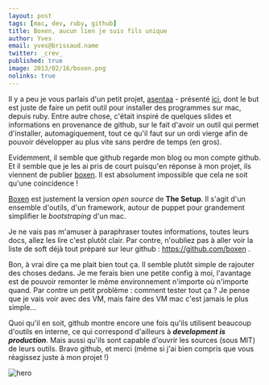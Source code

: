 ```yaml
---
layout: post
tags: [mac, dev, ruby, github]
title: Boxen, aucun lien je suis fils unique
author: Yves
email: yves@brissaud.name
twitter: _crev_
published: true
image: 2013/02/16/boxen.png
nolinks: true
---
```


Il y a peu je vous parlais d'un petit projet, [asentaa][] - présenté [ici][post], dont le but est juste de faire un petit outil pour installer des programmes sur mac, depuis ruby. Entre autre chose, c'était inspiré de quelques slides et informations en provenance de github, sur le fait d'avoir un outil qui permet d'installer, automagiquement, tout ce qu'il faut sur un ordi vierge afin de pouvoir développer au plus vite sans perdre de temps (en gros).

Evidemment, il semble que github regarde mon blog ou mon compte github. Et il semble que je les ai pris de court puisqu'en réponse à mon projet, ils viennent de publier [boxen][]. Il est absolument impossible que cela ne soit qu'une coincidence !

[Boxen][boxen] est justement la version _open source_ de **The Setup**. Il s'agit d'un ensemble d'outils, d'un framework, autour de puppet pour grandement simplifier le _bootstraping_ d'un mac.

Je ne vais pas m'amuser à paraphraser toutes informations, toutes leurs docs, allez les lire c'est plutôt clair. Par contre, n'oubliez pas à aller voir la liste de soft déjà tout préparé sur leur github : https://github.com/boxen .

Bon, à vrai dire ça me plait bien tout ça. Il semble plutôt simple de rajouter des choses dedans. Je me ferais bien une petite config à moi, l'avantage est de pouvoir remonter le même environnement n'importe où n'importe quand. Par contre un petit problème : comment tester tout ça ? Je pense que je vais voir avec des VM, mais faire des VM mac c'est jamais le plus simple...

Quoi qu'il en soit, github montre encore une fois qu'ils utilisent beaucoup d'outils en interne, ce qui correspond d'ailleurs à **_development is production_**. Mais aussi qu'ils sont capable d'ouvrir les sources (sous MIT) de leurs outils. Bravo github, et merci (même si j'ai bien compris que vous réagissez juste à mon projet !)

![hero](hero.png)

[asentaa]: https://github.com/eunomie/asentaa
[boxen]: http://boxen.github.com/
[post]: http://log.winsos.net/2013/02/14/installer-des-applications-mac-depuis-du-code.html

